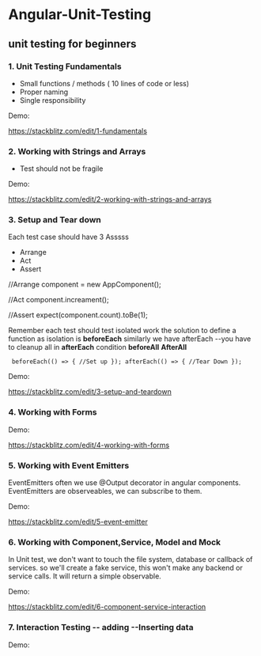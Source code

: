# Angular-Unit-Testing

## unit testing for beginners
### 1. Unit Testing Fundamentals

* Small functions / methods ( 10 lines of code or less)
* Proper naming
* Single responsibility


Demo:

https://stackblitz.com/edit/1-fundamentals

### 2. Working with Strings and Arrays

*  Test should not be fragile

Demo: 

https://stackblitz.com/edit/2-working-with-strings-and-arrays

### 3. Setup and Tear down

Each test case should have 3 Asssss
* Arrange
* Act
* Assert
  
//Arrange
component = new AppComponent();

//Act
component.increament();

//Assert
expect(component.count).toBe(1);


Remember each test should test isolated work
 the solution to define a function as isolation is **beforeEach**
  similarly we have afterEach
  --you have to cleanup all in **afterEach** condition
 **beforeAll**
  **AfterAll**

 ` 
 beforeEach(() => {
    //Set up
  });
  afterEach(() => {
    //Tear Down
  });
`

Demo:

https://stackblitz.com/edit/3-setup-and-teardown

### 4. Working with Forms

Demo:

https://stackblitz.com/edit/4-working-with-forms

### 5. Working with Event Emitters

EventEmitters often we use @Output decorator in angular components.
EventEmitters are observeables, we can subscribe to them.

Demo:

https://stackblitz.com/edit/5-event-emitter


### 6. Working with Component,Service, Model and Mock

In Unit test, we don't want to touch the file system, database or callback of services. so we'll create a fake service, this won't make any backend or service calls. It will return a simple observable.


Demo:

https://stackblitz.com/edit/6-component-service-interaction


### 7. Interaction Testing -- adding --Inserting data

Demo:
